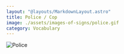 ```yaml
---
layout: "@layouts/MarkdownLayout.astro"
title: Police / Cop
image: ./assets/images-of-signs/police.gif
category: Vocabulary
---
```


![Police](@signs/police.gif)
